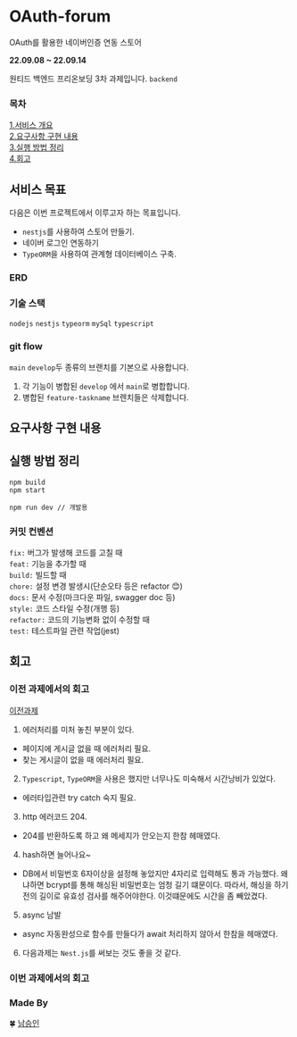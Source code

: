 # OAuth-forum

OAuth를 활용한 네이버인증 연동 스토어

**22.09.08 ~ 22.09.14**

원티드 백엔드 프리온보딩 3차 과제입니다. `backend`

### 목차

[1.서비스 개요](#서비스-목표)<br>
[2.요구사항 구현 내용](#요구사항-구현-내용)<br>
[3.실행 방법 정리](#실행-방법-정리)<br>
[4.회고](#회고)<br>

## 서비스 목표

다음은 이번 프로젝트에서 이루고자 하는 목표입니다.

- `nestjs`를 사용하여 스토어 만들기.
- 네이버 로그인 연동하기
- `TypeORM`을 사용하여 관계형 데이터베이스 구축.

### ERD



### 기술 스택

`nodejs` `nestjs` `typeorm` `mySql` `typescript`

### git flow

`main` `develop`두 종류의 브랜치를 기본으로 사용합니다.


1. 각 기능이 병합된 `develop` 에서 `main`로 병합합니다.
2. 병합된 `feature-taskname` 브렌치들은 삭제합니다.

## 요구사항 구현 내용



## 실행 방법 정리

```
npm build
npm start
```

```
npm run dev // 개발용
```

### 커밋 컨벤션

`fix:` 버그가 발생해 코드를 고칠 때  
`feat:` 기능을 추가할 때  
`build:` 빌드할 때  
`chore:` 설정 변경 발생시(단순오타 등은 refactor 😊)  
`docs:` 문서 수정(마크다운 파일, swagger doc 등)  
`style:` 코드 스타일 수정(개행 등)  
`refactor:` 코드의 기능변화 없이 수정할 때  
`test:` 테스트파일 관련 작업(jest)

## 회고

### 이전 과제에서의 회고

[이전과제](https://github.com/RunningLearner/Anonymous-Forum)

1. 에러처리를 미처 놓친 부분이 있다.

- 페이지에 게시글 없을 때 에러처리 필요.
- 찾는 게시글이 없을 때 에러처리 필요.

2. `Typescript`, `TypeORM`을 사용은 했지만 너무나도 미숙해서 시간낭비가 있었다.

- 에러타입관련 try catch 숙지 필요.

3. http 에러코드 204.

- 204를 반환하도록 하고 왜 메세지가 안오는지 한참 헤매였다.

4. hash하면 늘어나요~

- DB에서 비밀번호 6자이상을 설정해 놓았지만 4자리로 입력해도 통과 가능했다.
  왜냐하면 bcrypt를 통해 해싱된 비밀번호는 엄청 길기 떄문이다.
  따라서, 해싱을 하기전의 길이로 유효성 검사를 해주어야한다.
  이것떄문에도 시간을 좀 빼았겼다.

5. async 남발

- async 자동완성으로 함수를 만들다가 await 처리하지 않아서 한참을 헤매였다.

6. 다음과제는 `Nest.js`를 써보는 것도 좋을 것 같다.

### 이번 과제에서의 회고


### Made By

🍀 [남승인](https://github.com/RunningLearner)
